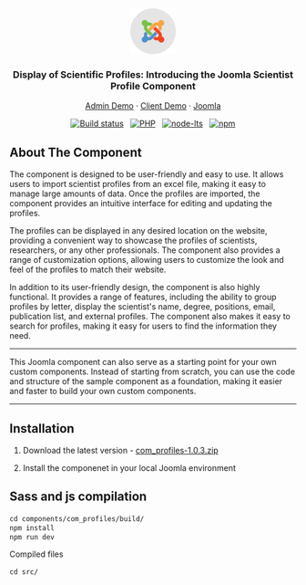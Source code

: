 
<div align="center">
  <a href="#">
    <img src="readme/logo-joomla.png" alt="Logo" width="80" height="80">
  </a>

  <h3 align="center">Display of Scientific Profiles: Introducing the Joomla Scientist Profile Component</h3>

  <p align="center">
    <a href="#">Admin Demo</a>
    ·
		 <a href="#">Client Demo</a>
    ·
    <a href="https://www.joomla.org/">Joomla</a>
  </p>

[![Build status](https://img.shields.io/badge/Joomla-v3.0-green)](https://ci.appveyor.com/project/release-joomla/joomla-cms) &nbsp; [![PHP](https://img.shields.io/badge/PHP-V7.4.1-green)](https://www.php.net/) &nbsp; [![node-lts](https://img.shields.io/badge/Node-V16.13-green)](https://nodejs.org/en/) &nbsp; [![npm](https://img.shields.io/badge/npm-v8.19.2-green)](https://nodejs.org/en/)

</div>

## About The Component

The component is designed to be user-friendly and easy to use. It allows users to import scientist profiles from an excel file, making it easy to manage large amounts of data. Once the profiles are imported, the component provides an intuitive interface for editing and updating the profiles.

The profiles can be displayed in any desired location on the website, providing a convenient way to showcase the profiles of scientists, researchers, or any other professionals. The component also provides a range of customization options, allowing users to customize the look and feel of the profiles to match their website.

In addition to its user-friendly design, the component is also highly functional. It provides a range of features, including the ability to group profiles by letter, display the scientist's name, degree, positions, email, publication list, and external profiles. The component also makes it easy to search for profiles, making it easy for users to find the information they need.

<hr>
This Joomla component can also serve as a starting point for your own custom components. Instead of starting from scratch, you can use the code and structure of the sample component as a foundation, making it easier and faster to build your own custom components.
<hr>

<!-- INSTALLATION -->
## Installation

1. Download the latest version - [com_profiles-1.0.3.zip](https://plycneris.com/updates/joomla/com_profiles/com_profiles-1.0.3.zip)

2. Install the componenet in your local Joomla environment


## Sass and js compilation

```
cd components/com_profiles/build/
npm install 
npm run dev
```
Compiled files
```
cd src/
```

